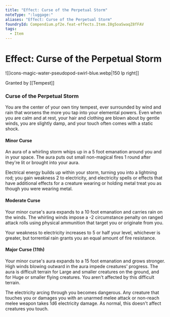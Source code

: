 ```yaml
---
title: "Effect: Curse of the Perpetual Storm"
noteType: ":luggage:"
aliases: "Effect: Curse of the Perpetual Storm"
foundryId: Compendium.pf2e.feat-effects.Item.I0g5oaSwaqZ8fFAV
tags:
  - Item
---
```


# Effect: Curse of the Perpetual Storm
![[icons-magic-water-pseudopod-swirl-blue.webp|150 lp right]]

Granted by [[Tempest]]

### Curse of the Perpetual Storm

You are the center of your own tiny tempest, ever surrounded by wind and rain that worsens the more you tap into your elemental powers. Even when you are calm and at rest, your hair and clothing are blown about by gentle winds, you are slightly damp, and your touch often comes with a static shock.

#### Minor Curse

An aura of a whirling storm whips up in a 5 foot emanation around you and in your space. The aura puts out small non-magical fires 1 round after they're lit or brought into your aura.

Electrical energy builds up within your storm, turning you into a lightning rod; you gain weakness 2 to electricity, and electricity spells or effects that have additional effects for a creature wearing or holding metal treat you as though you were wearing metal.

#### Moderate Curse

Your minor curse's aura expands to a 10 foot emanation and carries rain on the winds. The whirling winds impose a -2 circumstance penalty on ranged attack rolls using physical ammunition that target you or originate from you.

Your weakness to electricity increases to 5 or half your level, whichever is greater, but torrential rain grants you an equal amount of fire resistance.

#### Major Curse (11th)

Your minor curse's aura expands to a 15 foot emanation and grows stronger. High winds blowing outward in the aura impede creatures' progress. The aura is difficult terrain for Large and smaller creatures on the ground, and for Huge or smaller flying creatures. You aren't affected by this difficult terrain.

The electricity arcing through you becomes dangerous. Any creature that touches you or damages you with an unarmed melee attack or non-reach melee weapon takes 1d6 electricity damage. As normal, this doesn't affect creatures you touch.
